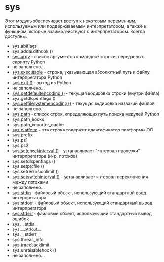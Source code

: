 # sys

Этот модуль обеспечивает доступ к некоторым переменным, используемым или поддерживаемым интерпретатором, а также к функциям, которые взаимодействуют с интерпретатором. Всегда доступны.

* sys.abiflags
* sys.addaudithook \(\)
* [sys.argv](sys.argv.md) - список аргументов командной строки, переданных скрипту Python
* не заполнено...
* [sys.executable](sys.executable.md) - строка, указывающая абсолютный путь к файлу интерпретатора Python
* [sys.exit \(\)](sys.exit.md) - выход из Python
* не заполнено...
* [sys.getdefaultencoding \(\)](sys.getdefaultencoding.md) - текущая кодировка строки \(внутри файла\)
* sys.getdlopenflags \(\)
* [sys.getfilesystemencoding \(\)](sys.getfilesystemencoding.md) - текущая кодировка названий файлов
* не заполнено...
* [sys.path](sys.path.md) - список строк, определяющих путь поиска модулей Python
* sys.path\_hooks
* sys.path\_importer\_cache
* [sys.platform](sys.platform.md) - эта строка содержит идентификатор платформы ОС
* sys.prefix
* sys.ps1
* sys.ps2
* [sys.setcheckinterval \(\)](sys.setcheckinterval.md) - устанавливает "интервал проверки" интерпретатора \(н-р, потоков\)
* sys.setdlopenflags \(\)
* sys.setprofile \(\)
* sys.setrecursionlimit \(\)
* [sys.setswitchinterval \(\)](sys.setswitchinterval.md) - устанавливает интервал переключения между потоками
* не заполнено...
* [sys.stdin](sys.stdin-sys.stdout-sys.stderr.md) - файловый объект, использующий стандартный ввод интерпретатора
* [sys.stdout](sys.stdin-sys.stdout-sys.stderr.md) - файловый объект, использующий стандартный вывод интерпретатора
* [sys.stderr](sys.stdin-sys.stdout-sys.stderr.md) - файловый объект, использующий стандартный вывод ошибок
* sys.\_\_stdin\_\_
* sys.\_\_stdout\_\_
* sys.\_\_stderr\_\_
* sys.thread\_info
* sys.tracebacklimit
* sys.unraisablehook \(\)
* не заполнено...



